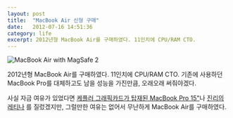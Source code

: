 ```yaml
---
layout: post
title:  "MacBook Air 신형 구매"
date:   2012-07-16 14:51:36
category: life
excerpt: 2012년형 MacBook Air를 구매하였다. 11인치에 CPU/RAM CTO.
---
```


![MacBook Air with MagSafe 2](http://i.imgur.com/jSulz.jpg)

2012년형 MacBook Air를 구매하였다. 11인치에 CPU/RAM CTO. 기존에 사용하던 MacBook Pro를 대체하고도 남을 성능을 가진만큼, 오래오래 써줘야겠다.

사실 자금 여유가 있었다면 [케플러 그래픽카드가 탑재된 MacBook Pro 15"](http://store.apple.com/kr/configure/MD104KH/A?)나 [진리의 레티나](http://store.apple.com/kr/configure/MC975KH/A?) 를 질렀겠지만, 그럴만한 여유는 없어서 무난하게 MacBook Air를 구매하였다. 